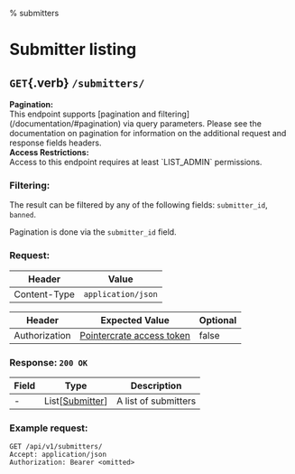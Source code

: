 % submitters

<div class='panel fade js-scroll-anim' data-anim='fade'>

# Submitter listing

## `GET`{.verb} `/submitters/`

<div class='info-green'>
<b>Pagination:</b><br>
This endpoint supports [pagination and filtering](/documentation/#pagination) via query parameters. Please see the documentation on pagination for information
on the additional request and response fields headers.
</div>

<div class='info-yellow'>
<b>Access Restrictions:</b><br>
Access to this endpoint requires at least `LIST_ADMIN` permissions.
</div>

### Filtering:

The result can be filtered by any of the following fields: `submitter_id`, `banned`.

Pagination is done via the `submitter_id` field.

### Request:

| Header       | Value              |
| ------------ | ------------------ |
| Content-Type | `application/json` |

| Header        | Expected Value                                             | Optional |
| ------------- | ---------------------------------------------------------- | -------- |
| Authorization | [Pointercrate access token](/documentation/#access-tokens) | false    |

### Response: `200 OK`

| Field | Type                                            | Description          |
| ----- | ----------------------------------------------- | -------------------- |
| -     | List[[Submitter](/documentation/objects/#user)] | A list of submitters |

### Example request:

```http
GET /api/v1/submitters/
Accept: application/json
Authorization: Bearer <omitted>
```

</div>
